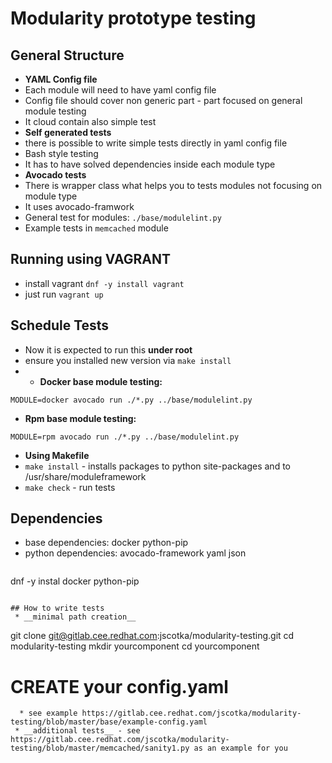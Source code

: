 # Modularity prototype testing

## General Structure
 * __YAML Config file__
  * Each module will need to have yaml config file
  * Config file should cover non generic part - part focused on general module testing
  * It cloud contain also simple test 
  * __Self generated tests__
   * there is possible to write simple tests directly in yaml config file
   * Bash style testing
   * It has  to have solved dependencies inside each module type
 * __Avocado tests__
  * There is wrapper class what helps you to tests modules not focusing on module type
  * It uses avocado-framwork
  * General test for modules: `./base/modulelint.py`
  * Example tests in `memcached` module

## Running using VAGRANT
 * install vagrant `dnf -y install vagrant`
 * just run `vagrant up`

## Schedule Tests
  * Now it is expected to run this __under root__ 
  * ensure you installed new version via `make install`
  * * __Docker base module testing:__
   ```
MODULE=docker avocado run ./*.py ../base/modulelint.py
```
  * __Rpm base module testing:__
   ```
MODULE=rpm avocado run ./*.py ../base/modulelint.py
```

 * __Using Makefile__
  * `make install` - installs packages to python site-packages and to /usr/share/moduleframework
  * `make check` -  run tests

## Dependencies 
 * base dependencies: docker python-pip
 * python dependencies: avocado-framework yaml json
   ```
dnf -y instal docker python-pip
```

## How to write tests
 * __minimal path creation__
  ```
git clone git@gitlab.cee.redhat.com:jscotka/modularity-testing.git
cd modularity-testing
mkdir yourcomponent
cd yourcomponent
# CREATE your config.yaml
```
  * see example https://gitlab.cee.redhat.com/jscotka/modularity-testing/blob/master/base/example-config.yaml
 * __additional tests__ - see https://gitlab.cee.redhat.com/jscotka/modularity-testing/blob/master/memcached/sanity1.py as an example for you
